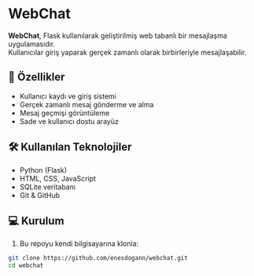 # WebChat

**WebChat**, Flask kullanılarak geliştirilmiş web tabanlı bir mesajlaşma uygulamasıdır.  
Kullanıcılar giriş yaparak gerçek zamanlı olarak birbirleriyle mesajlaşabilir.

## 🚀 Özellikler

- Kullanıcı kaydı ve giriş sistemi
- Gerçek zamanlı mesaj gönderme ve alma
- Mesaj geçmişi görüntüleme
- Sade ve kullanıcı dostu arayüz

## 🛠️ Kullanılan Teknolojiler

- Python (Flask)
- HTML, CSS, JavaScript
- SQLite veritabanı
- Git & GitHub

## 💻 Kurulum

1. Bu repoyu kendi bilgisayarına klonla:

```bash
git clone https://github.com/enesdogann/webchat.git
cd webchat

